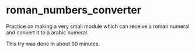 # roman_numbers_converter

Practice on making a very small module which can receive a roman numeral and convert it to a arabic numeral.

This try was done in about 90 minutes.